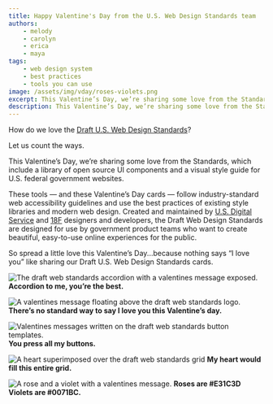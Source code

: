 ```yaml
---
title: Happy Valentine's Day from the U.S. Web Design Standards team
authors:
    - melody
    - carolyn
    - erica
    - maya
tags:
    - web design system
    - best practices
    - tools you can use
image: /assets/img/vday/roses-violets.png
excerpt: This Valentine’s Day, we’re sharing some love from the Standards, which include a library of open source UI components and a visual style guide for U.S. federal government websites. These tools — and these Valentine’s Day cards — follow industry-standard web accessibility guidelines and use the best practices of existing style libraries and modern web design.
description: This Valentine’s Day, we’re sharing some love from the Standards, which include a library of open source UI components and a visual style guide for U.S. federal government websites.
---
```

How do we love the [Draft U.S. Web Design Standards](https://playbook.cio.gov/designstandards)?

Let us count the ways.

This Valentine’s Day, we’re sharing some love from the Standards, which include a library of open source UI components and a visual style guide for U.S. federal government websites.

These tools — and these Valentine’s Day cards — follow industry-standard web accessibility guidelines and use the best practices of existing style libraries and modern web design. Created and maintained by [U.S. Digital Service](https://obamawhitehouse.archives.gov/digital/united-states-digital-service) and [18F](https://18f.gsa.gov/) designers and developers, the Draft Web Design Standards are designed for use by government product teams who want to create beautiful, easy-to-use online experiences for the public.

So spread a little love this Valentine’s Day...because nothing says “I love you” like sharing our Draft U.S. Web Design Standards cards.

![The draft web standards accordion with a valentines message exposed.]({{site.baseurl}}/assets/img/vday/accordion.png)
**Accordion to me, you’re the best.**

![A valentines message floating above the draft web standards logo.]({{site.baseurl}}/assets/img/vday/no-standard-way.png)
**There’s no standard way to say I love you this Valentine’s day.**

![Valentines messages written on the draft web standards button templates.]({{site.baseurl}}/assets/img/vday/press-all-buttons.png)
**You press all my buttons.**

![A heart superimposed over the draft web standards grid]({{site.baseurl}}/assets/img/vday/entire-grid.png)
**My heart would fill this entire grid.**

![A rose and a violet with a valentines message.]({{site.baseurl}}/assets/img/vday/roses-violets.png)
**Roses are #E31C3D Violets are #0071BC.**
